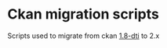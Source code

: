 Ckan migration scripts
======================

Scripts used to migrate from ckan [1.8-dti](http://dati.trentino.it) to 2.x


